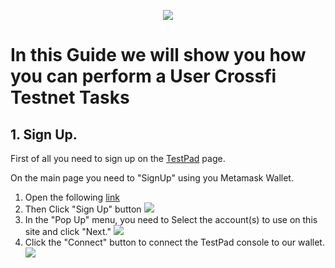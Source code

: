 <p align="center">
 <img src="https://i.postimg.cc/4xV0YcVk/398312834-1264357517679972-6145588202110043290-n.png"/></a>
</p>

# In this Guide we will show you how you can perform a User Crossfi Testnet Tasks

## 1. Sign Up.

First of all you need to sign up on the [TestPad](https://testpad.xfi.foundation/) page.

On the main page you need to "SignUp" using you Metamask Wallet.

1. Open the following [link](https://testpad.xfi.foundation/)
2. Then Click "Sign Up" button <img src="https://i.postimg.cc/k4Nr0ZTc/1.jpg"/></a>
3. In the "Pop Up" menu, you need to Select the account(s) to use on this site and click "Next." <img src="https://i.postimg.cc/Bn5VQDTS/2.jpg"/></a>
4. Click the "Connect" button to connect the TestPad console to our wallet. <img src="https://i.postimg.cc/sX8cJ9dR/3.jpg"/></a>
